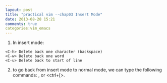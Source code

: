 ```yaml
---
layout: post
title: "practical vim --chap03 Insert Mode"
date: 2013-08-28 15:21
comments: true
categories:vim_emacs
---
```

1. In insert mode:
```
<C-h> Delete back one character (backspace)
<C-w> Delete back one word
<C-u> Delete back to start of line
```
2. to go back from insert mode to normal mode, we can type the following commands: <ESC>, or <ctrl+[>.

